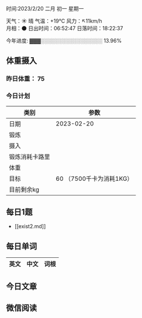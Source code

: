 

时间:2023/2/20 二月 初一 星期一

天气：☀️   晴 气温：+19°C 风力：↖11km/h  
月相：🌑 日出时间：06:52:47 日落时间：18:22:37

今年进度: ▓▓▓░░░░░░░░░░░░░░░░░ 13.96%

## 体重摄入

### 昨日体重： 75
### 今日计划
| 类别           | 参数                    |
| -------------- | ----------------------- |
| 日期           | 2023-02-20               |
| 锻炼           |               |
| 摄入           |  |
| 锻炼消耗卡路里 | |
| 体重           |                        |
| 目标           | 60      （7500千卡为消耗1KG）                |
| 目前剩余kg               |                          |



## 每日1题

- [[exist2.md]]

## 每日单词

| 英文       | 中文       |词根|
| ---------- | ---------- | ---|


## 今日文章



## 微信阅读

<!-- start of weread -->

<!-- end of weread -->
